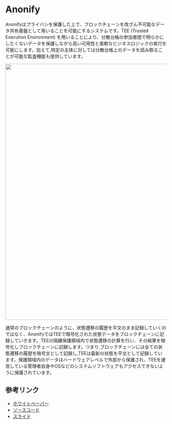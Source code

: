 # Anonify

Anonifyはプライバシを保護した上で、ブロックチェーンを改ざん不可能なデータ共有基盤として用いることを可能にするシステムです。TEE (Trusted Execution Environment) を用いることにより、分散台帳の参加者間で明らかにしたくないデータを保護しながら高い可用性と柔軟なビジネスロジックの実行を可能にします。加えて,特定の主体に対しては分散台帳上のデータを読み取ることが可能な監査機能も提供しています。

<div align="center">
<img src="https://user-images.githubusercontent.com/20852667/81777586-203a1b00-952c-11ea-9757-705fd2ca6995.png" width="800px">
</div>

通常のブロックチェーンのように、状態遷移の履歴を平文のまま記録していくのではなく、AnonifyではTEEで暗号化された状態データをブロックチェーンに記録していきます。TEEの隔離保護領域内で状態遷移の計算を行い、その結果を暗号化しブロックチェーンに記録します。つまり,ブロックチェーンには全ての状態遷移の履歴を暗号文として記録し,TEEは最新の状態を平文として記録しています。保護領域内のデータはハードウェアレベルで外部から保護され、TEEを運営している管理者自身やOSなどのシステムソフトウェアもアクセスできないように保護されています。

## 参考リンク

- [ホワイトペーパー](https://layerx.co.jp/wp-content/uploads/2020/06/anonify.pdf)
- [ソースコード](https://github.com/LayerXcom/anonify)
- [スライド](https://speakerdeck.com/layerx/anonify)